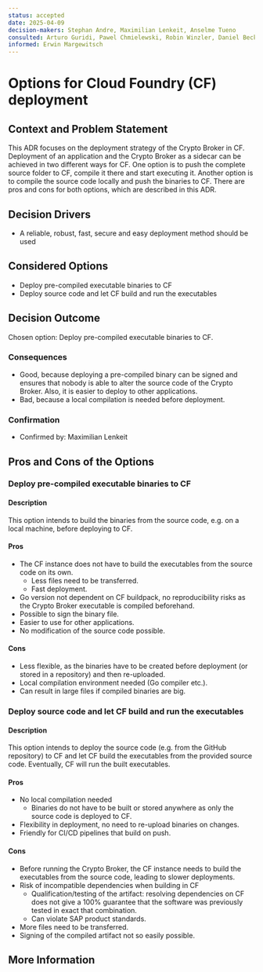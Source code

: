 ```yaml
---
status: accepted
date: 2025-04-09
decision-makers: Stephan Andre, Maximilian Lenkeit, Anselme Tueno
consulted: Arturo Guridi, Pawel Chmielewski, Robin Winzler, Daniel Becker
informed: Erwin Margewitsch
---
```


# Options for Cloud Foundry (CF) deployment

## Context and Problem Statement

This ADR focuses on the deployment strategy of the Crypto Broker in CF. Deployment of an application and the Crypto Broker as a sidecar can be achieved in two different ways for CF. One option is to push the complete source folder to CF, compile it there and start executing it. Another option is to compile the source code locally and push the binaries to CF. There are pros and cons for both options, which are described in this ADR.

## Decision Drivers

* A reliable, robust, fast, secure and easy deployment method should be used

## Considered Options

* Deploy pre-compiled executable binaries to CF
* Deploy source code and let CF build and run the executables

## Decision Outcome

Chosen option: Deploy pre-compiled executable binaries to CF.

### Consequences

* Good, because deploying a pre-compiled binary can be signed and ensures that nobody is able to alter the source code of the Crypto Broker. Also, it is easier to deploy to other applications.
* Bad, because a local compilation is needed before deployment.

### Confirmation

* Confirmed by: Maximilian Lenkeit

## Pros and Cons of the Options

### Deploy pre-compiled executable binaries to CF

#### Description

This option intends to build the binaries from the source code, e.g. on a local machine, before deploying to CF.

#### Pros

* The CF instance does not have to build the executables from the source code on its own.
    * Less files need to be transferred.
    * Fast deployment.
* Go version not dependent on CF buildpack, no reproducibility risks as the Crypto Broker executable is compiled beforehand.
* Possible to sign the binary file.
* Easier to use for other applications.
* No modification of the source code possible.

#### Cons

* Less flexible, as the binaries have to be created before deployment (or stored in a repository) and then re-uploaded.
* Local compilation environment needed (Go compiler etc.).
* Can result in large files if compiled binaries are big.

### Deploy source code and let CF build and run the executables

#### Description

This option intends to deploy the source code (e.g. from the GitHub repository) to CF and let CF build the executables from the provided source code. Eventually, CF will run the built executables.

#### Pros

* No local compilation needed
    * Binaries do not have to be built or stored anywhere as only the source code is deployed to CF.
* Flexibility in deployment, no need to re-upload binaries on changes.
* Friendly for CI/CD pipelines that build on push.

#### Cons

* Before running the Crypto Broker, the CF instance needs to build the executables from the source code, leading to slower deployments.
* Risk of incompatible dependencies when building in CF
    * Qualification/testing of the artifact: resolving dependencies on CF does not give a 100% guarantee that the software was previously tested in exact that combination.
    * Can violate SAP product standards.
* More files need to be transferred.
* Signing of the compiled artifact not so easily possible.

## More Information
